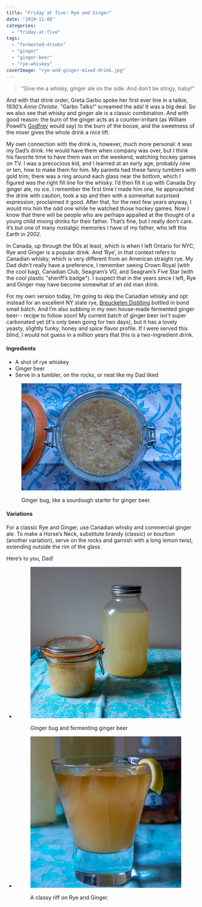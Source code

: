 ```yaml
---
title: "Friday at five: Rye and Ginger"
date: "2019-11-08"
categories: 
  - "friday-at-five"
tags: 
  - "fermented-drinks"
  - "ginger"
  - "ginger-beer"
  - "rye-whiskey"
coverImage: "rye-and-ginger-mixed-drink.jpg"
---
```


> “Give me a whisky, ginger ale on the side. And don’t be stingy, baby!”

And with that drink order, Greta Garbo spoke her first ever line in a talkie, 1930’s _Anna Christie_. “Garbo Talks!” screamed the ads! It was a big deal. So we also see that whisky and ginger ale is a classic combination. And with good reason: the burn of the ginger acts as a counter-irritant (as William Powell’s [Godfrey](https://www.imdb.com/title/tt0028010/) would say) to the burn of the booze, and the sweetness of the mixer gives the whole drink a nice lift.

My own connection with the drink is, however, much more personal: it was my Dad’s drink. He would have them when company was over, but I think his favorite time to have them was on the weekend, watching hockey games on TV. I was a precocious kid, and I learned at an early age, probably nine or ten, how to make them for him. My parents had these fancy tumblers with gold trim; there was a ring around each glass near the bottom, which I figured was the right fill line for the whisky. I’d then fill it up with Canada Dry ginger ale, no ice. I remember the first time I made him one, he approached the drink with caution, took a sip and then with a somewhat surprised expression, proclaimed it good. After that, for the next few years anyway, I would mix him the odd one while he watched those hockey games. Now I know that there will be people who are perhaps appalled at the thought of a young child mixing drinks for their father. That’s fine, but I really don’t care. It’s but one of many nostalgic memories I have of my father, who left this Earth in 2002.

In Canada, up through the 90s at least, which is when I left Ontario for NYC, Rye and Ginger is a popular drink. And ‘Rye’, in that context refers to Canadian whisky, which is very different from an American straight rye. My Dad didn’t really have a preference, I remember seeing Crown Royal (with the cool bag), Canadian Club, Seagram’s VO, and Seagram’s Five Star (with the cool plastic "sheriff’s badge"). I suspect that in the years since I left, Rye and Ginger may have become somewhat of an old man drink.

For my own version today, I’m going to skip the Canadian whisky and opt instead for an excellent NY state rye, [Breuckelen Distilling](https://brkdistilling.com/) bottled in bond small batch. And I’m also subbing in my own house-made fermented ginger beer-- recipe to follow soon! My current batch of ginger beer isn't super carbonated yet (it's only been going for two days), but it has a lovely yeasty, slightly funky, honey and spice flavor profile. If I were served this blind, I would not guess in a million years that this is a two-ingredient drink.

#### Ingredients

- A shot of rye whiskey
- Ginger beer
- Serve in a tumbler, on the rocks, or neat like my Dad liked

<figure>

![Ginger bug in a Le Parfait jar.](images/ginger-bug-le-parfait.jpg)

<figcaption>

Ginger bug, like a sourdough starter for ginger beer.

</figcaption>

</figure>

#### Variations

For a classic Rye and Ginger, use Canadian whisky and commercial ginger ale. To make a Horse’s Neck, substitute brandy (classic) or bourbon (another variation), serve on the rocks and garnish with a long lemon twist, extending outside the rim of the glass.

Here’s to you, Dad!

- <figure>
    
    ![A ginger bug and jar of fermenting ginger beer.](images/ginger-bug-and-fermenting-ginger-beer.jpg)
    
    <figcaption>
    
    Ginger bug and fermenting ginger beer
    
    </figcaption>
    
    </figure>
    
- <figure>
    
    ![Rye and Ginger mixed drink.](images/rye-and-ginger-mixed-drink-closeup.jpg)
    
    <figcaption>
    
    A classy riff on Rye and Ginger.
    
    </figcaption>
    
    </figure>
